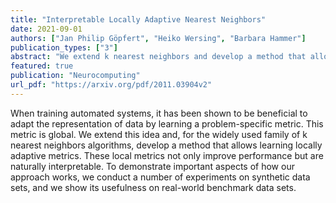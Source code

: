 ```yaml
---
title: "Interpretable Locally Adaptive Nearest Neighbors"
date: 2021-09-01
authors: ["Jan Philip Göpfert", "Heiko Wersing", "Barbara Hammer"]
publication_types: ["3"]
abstract: "We extend k nearest neighbors and develop a method that allows learning locally adaptive metrics."
featured: true
publication: "Neurocomputing"
url_pdf: "https://arxiv.org/pdf/2011.03904v2"
---
```


When training automated systems, it has been shown to be beneficial to adapt the representation of data by learning a problem-specific metric. This metric is global. We extend this idea and, for the widely used family of k nearest neighbors algorithms, develop a method that allows learning locally adaptive metrics. These local metrics not only improve performance but are naturally interpretable. To demonstrate important aspects of how our approach works, we conduct a number of experiments on synthetic data sets, and we show its usefulness on real-world benchmark data sets.
